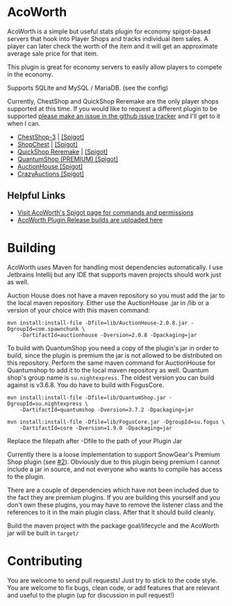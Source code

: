 # AcoWorth

AcoWorth is a simple but useful stats plugin for economy spigot-based servers that hook into Player Shops and tracks individual item sales. A player can later check the worth of the item and it will get an approximate average sale price for that item.

This plugin is great for economy servers to easily allow players to compete in the economy.

Supports SQLite and MySQL / MariaDB. (see the config)

Currently, ChestShop and QuickShop Reremake are the only player shops supported at this time. If you would like to request a different plugin to be supported [please make an issue in the github issue tracker](https://github.com/LittleBigBug/acoworth/issues) and I'll get to it when I can.

- [ChestShop-3](https://github.com/ChestShop-authors/ChestShop-3) | [[Spigot]](https://www.spigotmc.org/resources/chestshop.51856/)
- [ShopChest](https://github.com/EpicEricEE/ShopChest) | [[Spigot]](https://www.spigotmc.org/resources/shopchest.11431/)
- [QuickShop Reremake](https://github.com/Ghost-chu/QuickShop-Reremake) | [[Spigot]](https://www.spigotmc.org/resources/quickshop-reremake-1-15-ready-bees-bees-bee.62575/)
- [QuantumShop (PREMIUM) [Spigot]](https://www.spigotmc.org/resources/quantumshop-1-13-1-15.50696/) 
- [AuctionHouse [Spigot]](https://www.spigotmc.org/resources/auctionhouse.61836/)
- [CrazyAuctions [Spigot]](https://www.spigotmc.org/resources/crazy-auctions.25219/)

## Helpful Links

- [Visit AcoWorth's Spigot page for commands and permissions](https://www.spigotmc.org/resources/acoworth.74173/)
- [AcoWorth Plugin Release builds are uploaded here](https://github.com/LittleBigBug/acoworth/releases)

# Building

AcoWorth uses Maven for handling most dependencies automatically. I use Jetbrains Intellij but any IDE that supports maven projects should work just as well.

Auction House does not have a maven repository so you must add the jar to the local maven repository. Either use the AuctionHouse .jar in /lib or a version of your choice with this maven command:

```
mvn install:install-file -Dfile=lib/AuctionHouse-2.0.8.jar -DgroupId=com.spawnchunk \
    -DartifactId=auctionhouse -Dversion=2.0.8 -Dpackaging=jar
```

To build with QuantumShop you need a copy of the plugin's jar in order to build, since the plugin is premium the jar is not allowed to be distributed on this repository. Perform the same maven command for AuctionHouse for Quantumshop to add it to the local maven repository as well. Quantum shop's group name is `su.nightexpress`. The oldest version you can build against is v3.6.8. You do have to build with FogusCore.

```
mvn install:install-file -Dfile=lib/QuantumShop.jar -DgroupId=su.nightexpress \
    -DartifactId=quantumshop -Dversion=3.7.2 -Dpackaging=jar

mvn install:install-file -Dfile=lib/FogusCore.jar -DgroupId=su.fogus \
    -DartifactId=core -Dversion=1.9.0 -Dpackaging=jar
```

Replace the filepath after -Dfile to the path of your Plugin Jar

Currently there is a loose implementation to support SnowGear's Premium Shop plugin (see [#2](https://github.com/LittleBigBug/acoworth/issues/2)). Obviously due to this plugin being premium I cannot include a jar in source, and not everyone who wants to compile has access to the plugin.

There are a couple of dependencies which have not been included due to the fact they are premium plugins. If you are building this yourself and you don't own these plugins, you may have to remove the listener class and the references to it in the main plugin class. After that it should build cleanly.

Build the maven project with the package goal/lifecycle and the AcoWorth jar will be built in `target/`

# Contributing

You are welcome to send pull requests! Just try to stick to the code style. You are welcome to fix bugs, clean code, or add features that are relevant and useful to the plugin (up for discussion in pull request!)
